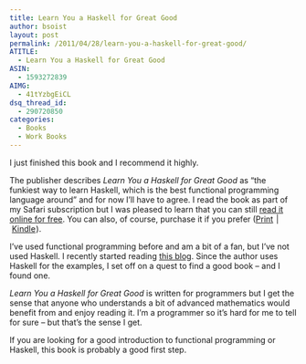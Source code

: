 ```yaml
---
title: Learn You a Haskell for Great Good
author: bsoist
layout: post
permalink: /2011/04/28/learn-you-a-haskell-for-great-good/
ATITLE:
  - Learn You a Haskell for Great Good
ASIN:
  - 1593272839
AIMG:
  - 41tYzbgEiCL
dsq_thread_id:
  - 290720850
categories:
  - Books
  - Work Books
---
```

I just finished this book and I recommend it highly.

The publisher describes *Learn You a Haskell for Great Good* as &#8220;the funkiest way to learn Haskell, which is the best functional programming language around&#8221; and for now I&#8217;ll have to agree. I read the book as part of my Safari subscription but I was pleased to learn that you can still [read it online for free][1]. You can also, of course, purchase it if you prefer ([Print][2]<img src="http://www.assoc-amazon.com/e/ir?t=&#038;l=as2&#038;o=1&#038;a=1593272839&#038;camp=217145&#038;creative=399349" width="1" height="1" border="0" alt="" style="border:none !important; margin:0px !important;" />&nbsp;|&nbsp;[Kindle][3]<img src="http://www.assoc-amazon.com/e/ir?t=&#038;l=as2&#038;o=1&#038;a=B004VB3V0K&#038;camp=217145&#038;creative=399349" width="1" height="1" border="0" alt="" style="border:none !important; margin:0px !important;" />).

I&#8217;ve used functional programming before and am a bit of a fan, but I&#8217;ve not used Haskell. I recently started reading [this blog][4]. Since the author uses Haskell for the examples, I set off on a quest to find a good book &#8211; and I found one.

*Learn You a Haskell for Great Good* is written for programmers but I get the sense that anyone who understands a bit of advanced mathematics would benefit from and enjoy reading it. I&#8217;m a programmer so it&#8217;s hard for me to tell for sure &#8211; but that&#8217;s the sense I get.

If you are looking for a good introduction to functional programming or Haskell, this book is probably a good first step.

 [1]: http://learnyouahaskell.com/
 [2]: http://www.amazon.com/gp/product/1593272839/ref=as_li_ss_tl?ie=UTF8&#038;tag=weifyoasme-20&#038;linkCode=as2&#038;camp=217145&#038;creative=399349&#038;creativeASIN=1593272839
 [3]: http://www.amazon.com/gp/product/B004VB3V0K/ref=as_li_ss_tl?ie=UTF8&#038;tag=weifyoasme-20&#038;linkCode=as2&#038;camp=217145&#038;creative=399349&#038;creativeASIN=B004VB3V0K
 [4]: http://patternsinfp.wordpress.com/